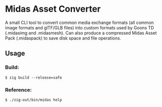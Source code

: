 # Midas Asset Converter

A small CLI tool to convert common media exchange formats (all common image formats and glTF/GLB files) into custom formats used by Goons TD (.midasimg and .midasmesh).
Can also produce a compressed Midas Asset Pack (.midaspack) to save disk space and file operations.

## Usage

### Build:
```
$ zig build --release=safe
```

### Reference:
```
$ ./zig-out/bin/midas help
```
